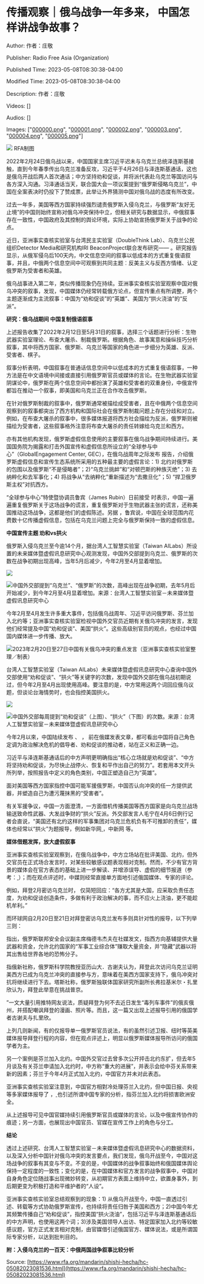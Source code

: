 # 传播观察｜俄乌战争一年多来， 中国怎样讲战争故事？

Author: 作者：庄敬

Publisher: Radio Free Asia (Organization)

Published Time: 2023-05-08T08:30:38-04:00

Modified Time: 2023-05-08T08:30:38-04:00

Description: 作者：庄敬

Videos: []

Audios: []

Images: ["[000000.png](000000.png)", "[000001.png](000001.png)", "[000002.png](000002.png)", "[000003.png](000003.png)", "[000004.png](000004.png)", "[000005.png](000005.png)"]

<!--METADATA-->

![](../Images/2023-05-08T08-30-38-04-00/000000.png) [](https://www.rfa.org/mandarin/shishi-hecha/hc-05082023081536.html/@@images/image) RFA制图

2022年2月24日俄乌战以来，中国国家主席习近平迟未与乌克兰总统泽连斯基接触，直到今年春季传出乌克兰准备反攻，习近平于4月26日与泽连斯基通话，这也是俄乌开战后两人首次通话；中方坚持劝和促谈，并将派代表赴乌克兰等国访问与各方深入沟通。习泽通话当天，联合国大会一项议案提到“俄罗斯侵略乌克兰”，中国在全案表决时仍投下了赞成票，此举让外界猜测中国对俄乌战的态度有所改变。

过去一年多，美国等西方国家持续强烈谴责俄罗斯入侵乌克兰，与俄罗斯“友好无止境”的中国则始终宣称对俄乌冲突保持中立，但相关研究与数据显示，中俄叙事存在一致性，中国政府及其控制的舆论环境，实际上协助宣扬俄罗斯关于战争的论点。

近日，亚洲事实查核实验室与台湾民主实验室（DoubleThink Lab）、乌克兰公民组织Detector Media和研究机构IRI BeaconProject联合发布研究—— [ ](https://www.rfa.org/mandarin/shishi-hecha/hc-05082023081536.html/first-100-days-full-report-chn-simplified.pdf)。研究报告显示，从俄军侵乌后100天内，中文信息空间的叙事以低成本的方式重复俄语叙事，并且，中俄两个信息空间中可观察到共同主题︰反美主义与反西方情绪、认定俄罗斯为受害者和英雄。

俄乌战事进入第二年，类似传播现象仍在持续。亚洲事实查核实验室观察中国对俄乌冲突的叙事，发现，中国媒体仍经常转载俄方论点，但宣传重点有所调整，两个主题逐渐成为主流叙事：中国为“劝和促谈”的“英雄”、美国为“拱火浇油”的“反派”。

**研究：俄乌战期间 中国复制俄语叙事**

上述报告收集了2022年2月12日至5月31日的叙事，选择三个话题进行分析：生物武器实验室理论、布查大屠杀、制裁俄罗斯。根据角色、故事寓意和操纵技巧分析叙事，其中将西方国家、俄罗斯、乌克兰等国家的角色进一步细分为英雄、反派、受害者、棋子。

叙事分析表明，中国叙事在普通话信息空间中以低成本的方式重复俄语叙事，一种方法是在中文语境中间接或直接引用俄罗斯官员或媒体的言论。在生物武器实验室阴谋论中，俄罗斯在两个信息空间中都扮演了英雄和受害者的双重身份，中俄宣传都旨在推动一个叙事，即美国和乌克兰正在合作攻击俄罗斯。

在针对俄罗斯制裁的叙事中，俄罗斯通常被描绘成受害者，且在中俄两个信息空间观察到的叙事都突出了西方机构和国际社会在俄罗斯制裁问题上存在分歧和对立。例如，在布查大屠杀的叙事中，很多媒体报道将西方社会描绘为反派，俄罗斯则被描绘为受害者，这些叙事格外注意将布查大屠杀的责任转嫁给乌克兰和西方。

亦有其他机构发现，俄罗斯虚假信息使用的主要叙事在俄乌战争期间持续进行。美国国务院为揭露和打击外国宣传和虚假信息所设立的“全球参与中心”（GlobalEngagement Center, GEC），在俄乌战周年之际发布 [ ](https://www.state.gov/disarming-disinformation/%E8%99%9A%E5%81%87%E4%BF%A1%E6%81%AF%E8%BD%AE%E7%9B%98%E8%B5%8C%E5%8D%9A%EF%BC%9A%E5%85%8B%E9%87%8C%E5%A7%86%E6%9E%97%E5%AE%AB%E4%B8%BA%E6%97%A0%E7%90%86%E6%88%98%E4%BA%89%E8%AF%A1%E8%BE%A9%E7%9A%84/)报告，介绍俄罗斯虚假信息和宣传生态系统所采用的五种最主要的虚假言论：1) 北约对俄罗斯的包围以及俄罗斯“不是侵略者”；2)“乌克兰挑衅”和“对顿巴斯的种族灭绝”；3) 去纳粹化和去军事化；4) 将战争从“去纳粹化”重新描述为“去撒旦化”；5) “捍卫俄罗斯主权”对抗西方。

“全球参与中心”特使暨协调员鲁宾（James Rubin）日前接受 [](https://twitter.com/BBCr4today/status/1629040287212269570)时表示，中国一遍遍重复俄罗斯关于这场战争的谎言，重复俄罗斯对于生物武器主张的谎言，还称美国推动这场战争，这都是他们的虚假陈述。另据 [](https://www.dw.com/zh/%E7%BE%8E%E5%9B%BD%E5%9B%BD%E5%8A%A1%E9%99%A2%E7%89%B9%E4%BD%BF%E4%B8%AD%E5%9B%BD%E5%9C%A8%E5%85%A8%E7%90%83%E8%8A%B1%E8%B4%B9%E6%95%B0%E5%8D%81%E4%BA%BF%E4%BC%A0%E6%92%AD%E8%99%9A%E5%81%87%E4%BF%A1%E6%81%AF/a-64852300)，鲁宾说，中国在全球范围内花费数十亿传播虚假信息，包括在乌克兰问题上完全与俄罗斯保持一致的虚假信息。

**中国宣传主题 劝和vs拱火**

俄罗斯入侵乌克兰至今逾14个月，据台湾人工智慧实验室（Taiwan AILabs）所设置的未来媒体暨虚假讯息研究中心观测发现，中国外交部提到乌克兰、俄罗斯的次数在战争初期出现高峰，当年5月后减少，今年2月至4月显着增加。

![](../Images/2023-05-08T08-30-38-04-00/000001.png)

![](../Images/2023-05-08T08-30-38-04-00/000002.png)中国外交部提到“乌克兰”、“俄罗斯”的次数，高峰出现在战争初期，去年5月后开始减少，到今年2月至4月显着增加。来源：台湾人工智慧实验室－未来媒体暨虚假讯息研究中心[ ](https://www.rfa.org/mandarin/shishi-hecha/hc-05082023081536.html/56fe14e0b534a90e85206-4fc470cf623081f34eca-4e2d570b59164ea490e86bcf546863d05230300c4fc47f8565af300d76846b21657830024f866e90-53f070634eba5de5667a61675be69a575ba4-672a4f865a929ad466a8865b50478a0a606f78147a764e2d5fc3.png)

今年2月至4月发生许多重大事件，包括俄乌战周年、习近平访问俄罗斯、芬兰加入北约等；亚洲事实查核实验室检视中国外交官员近期有关俄乌冲突的发言，发现他们经常提及中国“劝和促谈”、美国“拱火”。这些高级别官员的观点，也经过中国国内媒体进一步传播、放大。

![](../Images/2023-05-08T08-30-38-04-00/000003.png)2023年2月20日至27日中国有关俄乌冲突的重点发言（亚洲事实查核实验室整理／制表）  [](https://www.rfa.org/mandarin/shishi-hecha/hc-05082023081536.html/56fe2-7c219ad48868683c.png)

台湾人工智慧实验室（Taiwan AILabs）未来媒体暨虚假讯息研究中心查询中国外交部使用“劝和促谈”、“拱火”等关键字的次数，发现中国外交部在俄乌战初期说过，但今年2月至4月出现使用高峰。要注意的是，中方常用这两个词回应俄乌议题，但谈论台海情势时，也会指控美国拱火。

![](../Images/2023-05-08T08-30-38-04-00/000004.png)

![](../Images/2023-05-08T08-30-38-04-00/000005.png)中国外交部每周提到“劝和促谈”（上图）、“拱火”（下图）的次数。来源：台湾人工智慧实验室－未来媒体暨虚假讯息研究中心  [](https://www.rfa.org/mandarin/shishi-hecha/hc-05082023081536.html/56fe3-4e0b534a90e85206-4fc470cf623081f34eca-4e2d570b59164ea490e86bcf546863d05230300c62f1706b300d76846b21657830024f866e90-53f070634eba5de5667a61675be69a575ba4-672a4f865a929ad466a8865b50478a0a606f78147a764e2d5fc3.png)

今年2月以來，中国陆续发布 [](https://www.fmprc.gov.cn/wjbxw_new/202302/t20230221_11028322.shtml#:~:text=%E4%B8%AD%E5%9B%BD%E5%9B%BD%E5%AE%B6%E4%B8%BB%E5%B8%AD%E4%B9%A0%E8%BF%91%E5%B9%B3%E6%8F%90%E5%87%BA,%E4%B8%96%E7%95%8C%E6%8C%81%E4%B9%85%E5%92%8C%E5%B9%B3%E4%B8%8E%E5%8F%91%E5%B1%95%E3%80%82)、 [ ](https://www.fmprc.gov.cn/zyxw/202302/t20230224_11030707.shtml) ， [](http://politics.people.com.cn/BIG5/n1/2023/0320/c1024-32647061.html)前在俄媒发表文章，都可看出中国将自己角色定调为政治解决危机的倡导者、劝和促谈的推动者，站在正义和正确一边。

习近平与泽连斯基通话后的中方声明更明确指出“核心立场就是劝和促谈”、“中方将坚持劝和促谈，为尽快止战停火、恢复和平作出自己的努力”。若套用本文开头所列举，按照报告中定义的角色类别，中国正塑造自己为“英雄”。

面对美国等西方国家指控中国可能军援俄罗斯，中国否认向冲突的任一方提供武器，并塑造自己为遭污蔑抹黑的“受害者”。

有关军援争议，中国一方面澄清，一方面借机传播美国等西方国家是向乌克兰战场输送致命性武器、大发战争财的“拱火”反派。外交部发言人毛宁在4月6日例行记者会直说，“美国还有北约这样的军事集团对乌克兰危机负有不可推卸的责任”，媒体也经常以“拱火”为题报导，例如新华网[ ](http://www.xinhuanet.com/mil/2023-02/22/c_1211731674.htm) ，中新网 [](https://www.chinanews.com.cn/gj/2023/03-03/9964952.shtml) 等。

**媒体借题发挥，放大虚假叙事**

亚洲事实查核实验室观察到，在俄乌战争中，中方立场站在批评美国、北约，但外交官员在正式场合发言时，对某些较敏感议题表现相对克制。然而，不少有官方背景的媒体会在官方表态的基础上进一步解读、并增添误导、虚假的细节报道（参考：[ ](https://www.rfa.org/mandarin/shishi-hecha/hc-03232023132923.html)）；而在观点评述时，中媒则经常直接单方面地引述俄国媒体、专家的评论。

例如，拜登2月密访乌克兰时， [](https://www.mfa.gov.cn/web/fyrbt_673021/202302/t20230221_11028718.shtml)仅简短回应：“各方尤其是大国，应采取负责任态度，为劝和促谈创造条件，多做有利于政治解决的事，而不应火上浇油，更不能趁机牟利。”

而环球网自2月20日至21日对拜登密访乌克兰发布多则具针对性的报导，以下列举三则：

[ ](https://world.huanqiu.com/article/4Bme6NdOHID)指出，俄罗斯联邦安全会议副主席梅德韦杰夫在社媒发文，指西方向基辅提供大量武器和资金，允许北约国家的“军事工业综合体”赚取大量资金，并“隐藏”武器以将其出售给世界各地的恐怖分子。

[ ](https://world.huanqiu.com/article/4Bmu0k9XVny)指俄新社称，俄罗斯科学院教授亚历山大．古谢夫认为，拜登此次访问乌克兰证明美西方已成为乌克兰冲突的直接参与方，意味着在美西方国家支持下，俄乌冲突对抗将继续进行下去。塔斯社称，俄罗斯独联体国家研究所副所长弗拉基米尔・扎里欣认为，拜登此举意在挑战普京。

[ ](https://world.huanqiu.com/article/4BnCpMdCqsq) [](https://m.huanqiu.com/article/4BnCpMdCqsq)”一文大量引用推特网友说法，质疑拜登为何不去近日发生“毒列车事件”的俄亥俄州，并搭配嘲讽拜登的漫画、照片等。而且，这一篇又出现上述报导引用的俄国学者古谢夫与扎里欣。

上列几则新闻，有的仅报导单一俄罗斯官员说法，有的虽然引述卫报、纽时等英美媒体报导拜登行程的内容，但在观点评述上，明显以俄罗斯媒体报导所访问的俄国学者为主。

另一个案例是芬兰加入北约。中国外交官过去曾多次公开抨击北约东扩，但去年5月谈及有关芬兰申请加入北约时，中方称“重大的进展”，并表示会给中芬关系带来新的因素；芬兰于今年4月正式加入北约，中国官方并未对此表态。

亚洲事实查核实验室注意到，中国官方相對冷处理芬兰入北约，但中国日报、央视等多家媒体报导了 [](https://cn.chinadaily.com.cn/a/202304/05/WS642cae03a3102ada8b236dff.html) ，[ ](https://big5.sputniknews.cn/20230405/1049292973.html)也引述所谓中国专家的分析，指芬兰加入北约将损害欧洲安全。

从上述报导可见中国官媒持续引用俄罗斯官员或媒体的言论，以及中俄宣传协作的痕迹；另一方面，也展现出中国官员、官媒在宣传工作上的角色与分工。

**结论**

透过上述研究、台湾人工智慧实验室－未来媒体暨虚假讯息研究中心的数据资料，以及深入分析中国针对俄乌冲突的发言要点，我们发现，俄乌开战至今，中国对这场战争的叙事有其变与不变。不变的是，中国媒体的战争叙事始终和俄国媒体舆论保持一定程度的一致性；变化的是，在中国媒体和官方发言的战争叙事中，中国对自身角色定位随战事出现微妙转变，从初期官方表面上维持中立，欲置身事外，到后期更变为积极打造和平维护者的“人设”。

亚洲事实查核实验室总结观察到的现象：1) 从俄乌开战至今，中国一直透过引述、转载等方式协助俄罗斯宣传，也持续将责任归咎于美国和西方；2)中国今年尤其频繁传播自己“劝和促谈”，指控美国“拱火浇油”，包括习近平与泽连斯基通话后的中方声明，也使用这两个词；3)涉及美国领导人出访、特定国家加入北约等较敏感议题，官方正式发言相对克制，由官媒借引述俄国官方、媒体说法，或是所谓国际专家分析，以达到批判目的。

**附：入侵乌克兰的一百天：中俄两国战争叙事比较分析**

[ ](https://www.rfa.org/mandarin/shishi-hecha/hc-05082023081536.html/first-100-days-full-report-chn-simplified.pdf)

[ ](https://www.rfa.org/mandarin/shishi-hecha/hc-05082023081536.html/first-100-days-report-summary-chn-simplified.png)

Source: [https://www.rfa.org/mandarin/shishi-hecha/hc-05082023081536.html](https://www.rfa.org/mandarin/shishi-hecha/hc-05082023081536.html)
